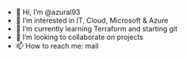 - 👋 Hi, I’m @azural93
- 👀 I’m interested in IT, Cloud, Microsoft & Azure
- 🌱 I’m currently learning Terraform and starting git
- 💞️ I’m looking to collaborate on projects
- 📫 How to reach me: mail

<!---
azural93/azural93 is a ✨ special ✨ repository because its `README.md` (this file) appears on your GitHub profile.
You can click the Preview link to take a look at your changes.
--->
